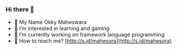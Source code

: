 ### Hi there 👋

- 🌱 My Name Okky Maheswara
- 💬 I’m interested in learning and gaming
- 🔭 I’m currently working on framework language programming
- 👯 How to reach me? [http://s.id/mahesora](http://s.id/mahesora)

<!--
**putuokky/putuokky** is a ✨ _special_ ✨ repository because its `README.md` (this file) appears on your GitHub profile.

Here are some ideas to get you started:

- 🔭 I’m currently working on ...
- 🌱 I’m currently learning ...
- 👯 I’m looking to collaborate on ...
- 🤔 I’m looking for help with ...
- 💬 Ask me about ...
- 📫 How to reach me: ...
- 😄 Pronouns: ...
- ⚡ Fun fact: ...
-->

